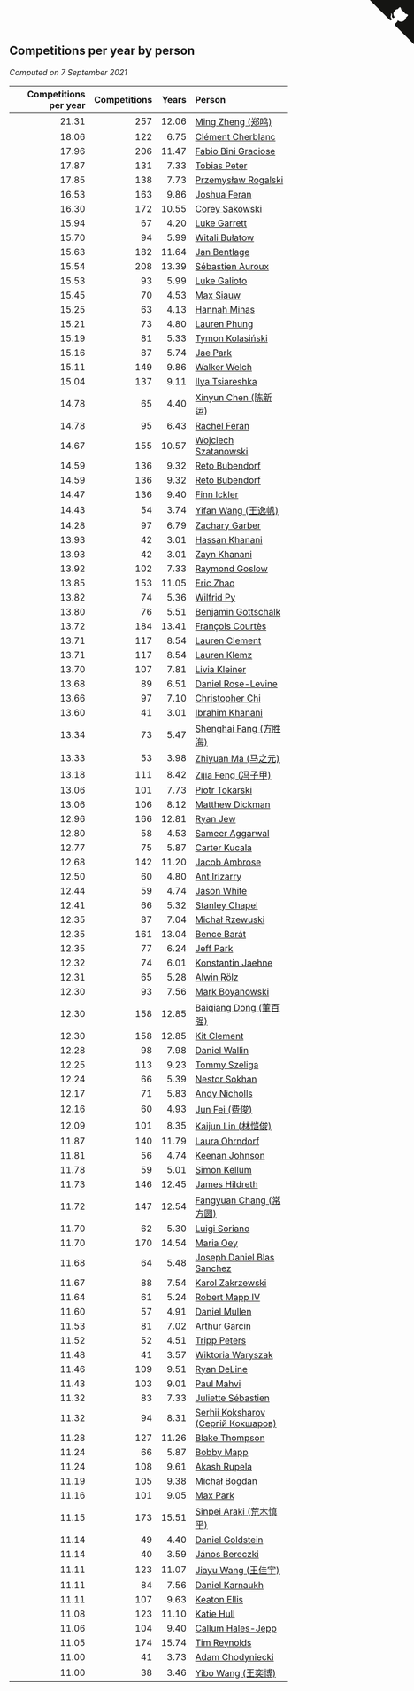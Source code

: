 ## Competitions per year by person

*Computed on  7 September 2021*

| Competitions per year | Competitions | Years | Person |
| ---: | ---: | ---: | :--- |
| 21.31 | 257 | 12.06 | [Ming Zheng (郑鸣)](https://www.worldcubeassociation.org/persons/2009ZHEN11) |
| 18.06 | 122 | 6.75 | [Clément Cherblanc](https://www.worldcubeassociation.org/persons/2014CHER05) |
| 17.96 | 206 | 11.47 | [Fabio Bini Graciose](https://www.worldcubeassociation.org/persons/2010GRAC02) |
| 17.87 | 131 | 7.33 | [Tobias Peter](https://www.worldcubeassociation.org/persons/2014PETE03) |
| 17.85 | 138 | 7.73 | [Przemysław Rogalski](https://www.worldcubeassociation.org/persons/2013ROGA02) |
| 16.53 | 163 | 9.86 | [Joshua Feran](https://www.worldcubeassociation.org/persons/2011FERA01) |
| 16.30 | 172 | 10.55 | [Corey Sakowski](https://www.worldcubeassociation.org/persons/2011SAKO01) |
| 15.94 | 67 | 4.20 | [Luke Garrett](https://www.worldcubeassociation.org/persons/2017GARR05) |
| 15.70 | 94 | 5.99 | [Witali Bułatow](https://www.worldcubeassociation.org/persons/2015BUAT01) |
| 15.63 | 182 | 11.64 | [Jan Bentlage](https://www.worldcubeassociation.org/persons/2010BENT01) |
| 15.54 | 208 | 13.39 | [Sébastien Auroux](https://www.worldcubeassociation.org/persons/2008AURO01) |
| 15.53 | 93 | 5.99 | [Luke Galioto](https://www.worldcubeassociation.org/persons/2015GALI02) |
| 15.45 | 70 | 4.53 | [Max Siauw](https://www.worldcubeassociation.org/persons/2017SIAU02) |
| 15.25 | 63 | 4.13 | [Hannah Minas](https://www.worldcubeassociation.org/persons/2017MINA04) |
| 15.21 | 73 | 4.80 | [Lauren Phung](https://www.worldcubeassociation.org/persons/2016PHUN02) |
| 15.19 | 81 | 5.33 | [Tymon Kolasiński](https://www.worldcubeassociation.org/persons/2016KOLA02) |
| 15.16 | 87 | 5.74 | [Jae Park](https://www.worldcubeassociation.org/persons/2015PARK24) |
| 15.11 | 149 | 9.86 | [Walker Welch](https://www.worldcubeassociation.org/persons/2011WELC01) |
| 15.04 | 137 | 9.11 | [Ilya Tsiareshka](https://www.worldcubeassociation.org/persons/2012TERE01) |
| 14.78 | 65 | 4.40 | [Xinyun Chen (陈新运)](https://www.worldcubeassociation.org/persons/2017CHEN36) |
| 14.78 | 95 | 6.43 | [Rachel Feran](https://www.worldcubeassociation.org/persons/2015FERA01) |
| 14.67 | 155 | 10.57 | [Wojciech Szatanowski](https://www.worldcubeassociation.org/persons/2011SZAT01) |
| 14.59 | 136 | 9.32 | [Reto Bubendorf](https://www.worldcubeassociation.org/persons/2012BUBE01) |
| 14.59 | 136 | 9.32 | [Reto Bubendorf](https://www.worldcubeassociation.org/persons/2012BUBE01) |
| 14.47 | 136 | 9.40 | [Finn Ickler](https://www.worldcubeassociation.org/persons/2012ICKL01) |
| 14.43 | 54 | 3.74 | [Yifan Wang (王逸帆)](https://www.worldcubeassociation.org/persons/2017WANY29) |
| 14.28 | 97 | 6.79 | [Zachary Garber](https://www.worldcubeassociation.org/persons/2014GARB01) |
| 13.93 | 42 | 3.01 | [Hassan Khanani](https://www.worldcubeassociation.org/persons/2018KHAN26) |
| 13.93 | 42 | 3.01 | [Zayn Khanani](https://www.worldcubeassociation.org/persons/2018KHAN28) |
| 13.92 | 102 | 7.33 | [Raymond Goslow](https://www.worldcubeassociation.org/persons/2014GOSL01) |
| 13.85 | 153 | 11.05 | [Eric Zhao](https://www.worldcubeassociation.org/persons/2010ZHAO19) |
| 13.82 | 74 | 5.36 | [Wilfrid Py](https://www.worldcubeassociation.org/persons/2016PYWI01) |
| 13.80 | 76 | 5.51 | [Benjamin Gottschalk](https://www.worldcubeassociation.org/persons/2016GOTT01) |
| 13.72 | 184 | 13.41 | [François Courtès](https://www.worldcubeassociation.org/persons/2008COUR01) |
| 13.71 | 117 | 8.54 | [Lauren Clement](https://www.worldcubeassociation.org/persons/2013KLEM01) |
| 13.71 | 117 | 8.54 | [Lauren Klemz](https://www.worldcubeassociation.org/persons/2013KLEM01) |
| 13.70 | 107 | 7.81 | [Livia Kleiner](https://www.worldcubeassociation.org/persons/2013KLEI03) |
| 13.68 | 89 | 6.51 | [Daniel Rose-Levine](https://www.worldcubeassociation.org/persons/2015ROSE01) |
| 13.66 | 97 | 7.10 | [Christopher Chi](https://www.worldcubeassociation.org/persons/2014CHIC01) |
| 13.60 | 41 | 3.01 | [Ibrahim Khanani](https://www.worldcubeassociation.org/persons/2018KHAN27) |
| 13.34 | 73 | 5.47 | [Shenghai Fang (方胜海)](https://www.worldcubeassociation.org/persons/2016FANG01) |
| 13.33 | 53 | 3.98 | [Zhiyuan Ma (马之元)](https://www.worldcubeassociation.org/persons/2017MAZH04) |
| 13.18 | 111 | 8.42 | [Zijia Feng (冯子甲)](https://www.worldcubeassociation.org/persons/2013FENG02) |
| 13.06 | 101 | 7.73 | [Piotr Tokarski](https://www.worldcubeassociation.org/persons/2013TOKA01) |
| 13.06 | 106 | 8.12 | [Matthew Dickman](https://www.worldcubeassociation.org/persons/2013DICK01) |
| 12.96 | 166 | 12.81 | [Ryan Jew](https://www.worldcubeassociation.org/persons/2008JEWR01) |
| 12.80 | 58 | 4.53 | [Sameer Aggarwal](https://www.worldcubeassociation.org/persons/2017AGGA01) |
| 12.77 | 75 | 5.87 | [Carter Kucala](https://www.worldcubeassociation.org/persons/2015KUCA01) |
| 12.68 | 142 | 11.20 | [Jacob Ambrose](https://www.worldcubeassociation.org/persons/2010AMBR01) |
| 12.50 | 60 | 4.80 | [Ant Irizarry](https://www.worldcubeassociation.org/persons/2016IRIZ02) |
| 12.44 | 59 | 4.74 | [Jason White](https://www.worldcubeassociation.org/persons/2016WHIT16) |
| 12.41 | 66 | 5.32 | [Stanley Chapel](https://www.worldcubeassociation.org/persons/2016CHAP04) |
| 12.35 | 87 | 7.04 | [Michał Rzewuski](https://www.worldcubeassociation.org/persons/2014RZEW01) |
| 12.35 | 161 | 13.04 | [Bence Barát](https://www.worldcubeassociation.org/persons/2008BARA01) |
| 12.35 | 77 | 6.24 | [Jeff Park](https://www.worldcubeassociation.org/persons/2015PARK08) |
| 12.32 | 74 | 6.01 | [Konstantin Jaehne](https://www.worldcubeassociation.org/persons/2015JAEH01) |
| 12.31 | 65 | 5.28 | [Alwin Rölz](https://www.worldcubeassociation.org/persons/2016ROLZ01) |
| 12.30 | 93 | 7.56 | [Mark Boyanowski](https://www.worldcubeassociation.org/persons/2014BOYA01) |
| 12.30 | 158 | 12.85 | [Baiqiang Dong (董百强)](https://www.worldcubeassociation.org/persons/2008DONG06) |
| 12.30 | 158 | 12.85 | [Kit Clement](https://www.worldcubeassociation.org/persons/2008CLEM01) |
| 12.28 | 98 | 7.98 | [Daniel Wallin](https://www.worldcubeassociation.org/persons/2013WALL03) |
| 12.25 | 113 | 9.23 | [Tommy Szeliga](https://www.worldcubeassociation.org/persons/2012SZEL01) |
| 12.24 | 66 | 5.39 | [Nestor Sokhan](https://www.worldcubeassociation.org/persons/2016SOKH01) |
| 12.17 | 71 | 5.83 | [Andy Nicholls](https://www.worldcubeassociation.org/persons/2015NICH04) |
| 12.16 | 60 | 4.93 | [Jun Fei (费俊)](https://www.worldcubeassociation.org/persons/2016FEIJ02) |
| 12.09 | 101 | 8.35 | [Kaijun Lin (林恺俊)](https://www.worldcubeassociation.org/persons/2013LINK01) |
| 11.87 | 140 | 11.79 | [Laura Ohrndorf](https://www.worldcubeassociation.org/persons/2009OHRN01) |
| 11.81 | 56 | 4.74 | [Keenan Johnson](https://www.worldcubeassociation.org/persons/2016JOHN30) |
| 11.78 | 59 | 5.01 | [Simon Kellum](https://www.worldcubeassociation.org/persons/2016KELL12) |
| 11.73 | 146 | 12.45 | [James Hildreth](https://www.worldcubeassociation.org/persons/2009HILD01) |
| 11.72 | 147 | 12.54 | [Fangyuan Chang (常方圆)](https://www.worldcubeassociation.org/persons/2009CHAN04) |
| 11.70 | 62 | 5.30 | [Luigi Soriano](https://www.worldcubeassociation.org/persons/2016SORI04) |
| 11.70 | 170 | 14.54 | [Maria Oey](https://www.worldcubeassociation.org/persons/2007OEYM01) |
| 11.68 | 64 | 5.48 | [Joseph Daniel Blas Sanchez](https://www.worldcubeassociation.org/persons/2016SANC08) |
| 11.67 | 88 | 7.54 | [Karol Zakrzewski](https://www.worldcubeassociation.org/persons/2014ZAKR01) |
| 11.64 | 61 | 5.24 | [Robert Mapp IV](https://www.worldcubeassociation.org/persons/2016IVRO01) |
| 11.60 | 57 | 4.91 | [Daniel Mullen](https://www.worldcubeassociation.org/persons/2016MULL04) |
| 11.53 | 81 | 7.02 | [Arthur Garcin](https://www.worldcubeassociation.org/persons/2014GARC27) |
| 11.52 | 52 | 4.51 | [Tripp Peters](https://www.worldcubeassociation.org/persons/2017PETE04) |
| 11.48 | 41 | 3.57 | [Wiktoria Waryszak](https://www.worldcubeassociation.org/persons/2018WARY01) |
| 11.46 | 109 | 9.51 | [Ryan DeLine](https://www.worldcubeassociation.org/persons/2012DELI01) |
| 11.43 | 103 | 9.01 | [Paul Mahvi](https://www.worldcubeassociation.org/persons/2012MAHV01) |
| 11.32 | 83 | 7.33 | [Juliette Sébastien](https://www.worldcubeassociation.org/persons/2014SEBA01) |
| 11.32 | 94 | 8.31 | [Serhii Koksharov (Сергій Кокшаров)](https://www.worldcubeassociation.org/persons/2013KOKS01) |
| 11.28 | 127 | 11.26 | [Blake Thompson](https://www.worldcubeassociation.org/persons/2010THOM03) |
| 11.24 | 66 | 5.87 | [Bobby Mapp](https://www.worldcubeassociation.org/persons/2015MAPP01) |
| 11.24 | 108 | 9.61 | [Akash Rupela](https://www.worldcubeassociation.org/persons/2012RUPE01) |
| 11.19 | 105 | 9.38 | [Michał Bogdan](https://www.worldcubeassociation.org/persons/2012BOGD01) |
| 11.16 | 101 | 9.05 | [Max Park](https://www.worldcubeassociation.org/persons/2012PARK03) |
| 11.15 | 173 | 15.51 | [Sinpei Araki (荒木慎平)](https://www.worldcubeassociation.org/persons/2006ARAK01) |
| 11.14 | 49 | 4.40 | [Daniel Goldstein](https://www.worldcubeassociation.org/persons/2017GOLD01) |
| 11.14 | 40 | 3.59 | [János Bereczki](https://www.worldcubeassociation.org/persons/2018BERE01) |
| 11.11 | 123 | 11.07 | [Jiayu Wang (王佳宇)](https://www.worldcubeassociation.org/persons/2010WANG53) |
| 11.11 | 84 | 7.56 | [Daniel Karnaukh](https://www.worldcubeassociation.org/persons/2014KARN02) |
| 11.11 | 107 | 9.63 | [Keaton Ellis](https://www.worldcubeassociation.org/persons/2012ELLI01) |
| 11.08 | 123 | 11.10 | [Katie Hull](https://www.worldcubeassociation.org/persons/2010HULL01) |
| 11.06 | 104 | 9.40 | [Callum Hales-Jepp](https://www.worldcubeassociation.org/persons/2012HALE01) |
| 11.05 | 174 | 15.74 | [Tim Reynolds](https://www.worldcubeassociation.org/persons/2005REYN01) |
| 11.00 | 41 | 3.73 | [Adam Chodyniecki](https://www.worldcubeassociation.org/persons/2017CHOD02) |
| 11.00 | 38 | 3.46 | [Yibo Wang (王奕博)](https://www.worldcubeassociation.org/persons/2018WANG39) |


<a href="https://github.com/jonatanklosko/wca_statistics" class="github-corner" aria-label="View source on Github"><svg width="80" height="80" viewBox="0 0 250 250" style="fill:#151513; color:#fff; position: absolute; top: 0; border: 0; right: 0;" aria-hidden="true"><path d="M0,0 L115,115 L130,115 L142,142 L250,250 L250,0 Z"></path><path d="M128.3,109.0 C113.8,99.7 119.0,89.6 119.0,89.6 C122.0,82.7 120.5,78.6 120.5,78.6 C119.2,72.0 123.4,76.3 123.4,76.3 C127.3,80.9 125.5,87.3 125.5,87.3 C122.9,97.6 130.6,101.9 134.4,103.2" fill="currentColor" style="transform-origin: 130px 106px;" class="octo-arm"></path><path d="M115.0,115.0 C114.9,115.1 118.7,116.5 119.8,115.4 L133.7,101.6 C136.9,99.2 139.9,98.4 142.2,98.6 C133.8,88.0 127.5,74.4 143.8,58.0 C148.5,53.4 154.0,51.2 159.7,51.0 C160.3,49.4 163.2,43.6 171.4,40.1 C171.4,40.1 176.1,42.5 178.8,56.2 C183.1,58.6 187.2,61.8 190.9,65.4 C194.5,69.0 197.7,73.2 200.1,77.6 C213.8,80.2 216.3,84.9 216.3,84.9 C212.7,93.1 206.9,96.0 205.4,96.6 C205.1,102.4 203.0,107.8 198.3,112.5 C181.9,128.9 168.3,122.5 157.7,114.1 C157.9,116.9 156.7,120.9 152.7,124.9 L141.0,136.5 C139.8,137.7 141.6,141.9 141.8,141.8 Z" fill="currentColor" class="octo-body"></path></svg></a><style>.github-corner:hover .octo-arm{animation:octocat-wave 560ms ease-in-out}@keyframes octocat-wave{0%,100%{transform:rotate(0)}20%,60%{transform:rotate(-25deg)}40%,80%{transform:rotate(10deg)}}@media (max-width:500px){.github-corner:hover .octo-arm{animation:none}.github-corner .octo-arm{animation:octocat-wave 560ms ease-in-out}}</style>
